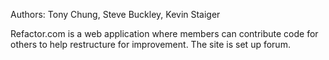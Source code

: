 Authors: Tony Chung, Steve Buckley, Kevin Staiger

Refactor.com is a web application where members can contribute code for others to help restructure for improvement.  The site is set up forum.
